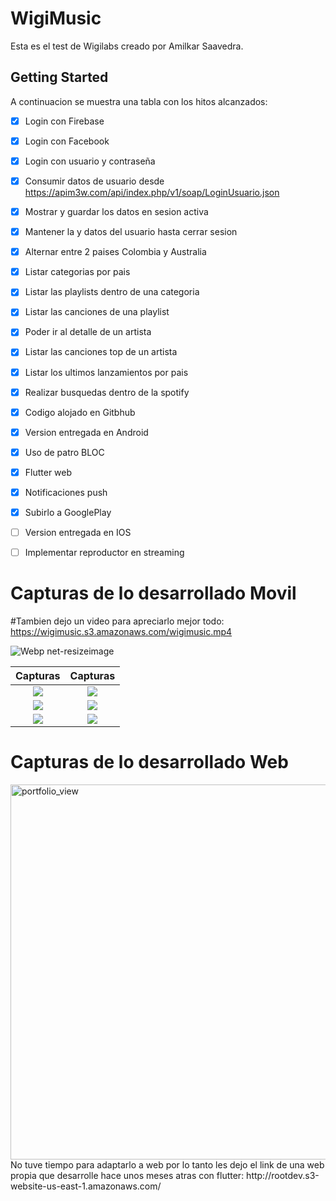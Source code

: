 # WigiMusic

Esta es el test de Wigilabs creado por Amilkar Saavedra.

## Getting Started

A continuacion se muestra una tabla con los hitos alcanzados:

- [x] Login con Firebase
- [x] Login con Facebook
- [x] Login con usuario y contraseña
- [x] Consumir datos de usuario desde https://apim3w.com/api/index.php/v1/soap/LoginUsuario.json
- [x] Mostrar y guardar los datos en sesion activa
- [x] Mantener la  y datos del usuario hasta cerrar sesion
- [x] Alternar entre 2 paises Colombia y Australia
- [x] Listar categorias por pais
- [x] Listar las playlists dentro de una categoria
- [x] Listar las canciones de una playlist
- [x] Poder ir al detalle de un artista
- [x] Listar las canciones top de un artista
- [x] Listar los ultimos lanzamientos por pais
- [x] Realizar busquedas dentro de la spotify
- [x] Codigo alojado en Gitbhub
- [x] Version entregada en Android
- [x] Uso de patro BLOC
- [x] Flutter web
- [x] Notificaciones push
- [x] Subirlo a GooglePlay
- [ ] Version entregada en IOS
- [ ] Implementar reproductor en streaming


# Capturas de lo desarrollado Movil
#Tambien dejo un video para apreciarlo mejor todo: https://wigimusic.s3.amazonaws.com/wigimusic.mp4

![Webp net-resizeimage](https://user-images.githubusercontent.com/46451218/148432097-b4f20513-a16f-4a16-8e53-90ded6847ae3.png)


 Capturas             |  Capturas
:-------------------------:|:-------------------------:
![](https://wigimusic.s3.amazonaws.com/Screenshot_1641479080.png)  |  ![](https://wigimusic.s3.amazonaws.com/Screenshot_1641477918.png)
![](https://wigimusic.s3.amazonaws.com/Screenshot_1641493095.png)  |  ![](https://wigimusic.s3.amazonaws.com/Screenshot_1641477926.png)
![](https://wigimusic.s3.amazonaws.com/Screenshot_1641477937.png)  |  ![](https://wigimusic.s3.amazonaws.com/Screenshot_1641493369.png)


# Capturas de lo desarrollado Web

 <img width="600" alt="portfolio_view" src="https://wigimusic.s3.amazonaws.com/web.png">
No tuve tiempo para adaptarlo a web por lo tanto les dejo el link de una web propia que desarrolle hace unos meses atras con flutter: http://rootdev.s3-website-us-east-1.amazonaws.com/



